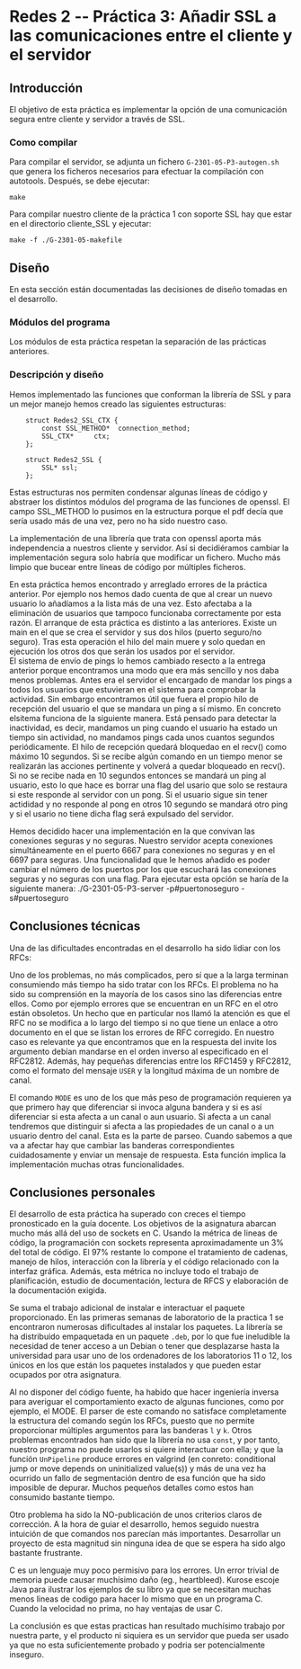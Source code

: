 
# Redes 2 -- Práctica 3: Añadir SSL a las comunicaciones entre el cliente y el servidor

## Introducción

El objetivo de esta práctica es implementar la opción de una comunicación segura entre cliente y servidor a través de SSL.

### Como compilar
Para compilar el servidor, se adjunta un fichero `G-2301-05-P3-autogen.sh` que genera los ficheros necesarios para efectuar la compilación con autotools.
Después, se debe ejecutar:

    make

Para compilar nuestro cliente de la práctica 1 con soporte SSL hay que estar en el directorio cliente_SSL y ejecutar:

    make -f ./G-2301-05-makefile

## Diseño

En esta sección están documentadas las decisiones de diseño tomadas en el desarrollo.

### Módulos del programa

Los módulos de esta práctica respetan la separación de las prácticas anteriores.

### Descripción y diseño

Hemos implementado las funciones que conforman la librería de SSL y para un mejor manejo hemos creado las siguientes estructuras:

        struct Redes2_SSL_CTX {
	        const SSL_METHOD*  connection_method;
	        SSL_CTX*     ctx;
        };

        struct Redes2_SSL {
        	SSL* ssl;
        };

Estas estructuras nos permiten condensar algunas líneas de código y abstraer los distintos módulos del programa de las funciones de openssl. El campo SSL_METHOD lo pusimos en la estructura porque el pdf decía que sería usado más de una vez, pero no ha sido nuestro caso.

La implementación de una librería que trata con openssl aporta más independencia a nuestros cliente y servidor. Así si decidiéramos cambiar la implementación segura solo habría que modificar un fichero. Mucho más limpio que bucear entre líneas de código por múltiples ficheros.

En esta práctica hemos encontrado y arreglado errores de la práctica anterior. Por ejemplo nos hemos dado cuenta de que al crear un nuevo usuario lo añadíamos a la lista más de una vez. Esto afectaba a la eliminación de usuarios que tampoco funcionaba correctamente por esta razón.
El arranque de esta práctica es distinto a las anteriores. Existe un main en el que se crea el servidor y sus dos hilos (puerto seguro/no seguro). Tras esta operación el hilo del main muere y solo quedan en ejecución los otros dos que serán los usados por el servidor.  
El sistema de envío de pings lo hemos cambiado resecto a la entrega anterior porque encontramos una modo que era más sencillo y nos daba menos problemas. Antes era el servidor el encargado de mandar los pings a todos los usuarios que estuvieran en el sistema para comprobar la actividad. Sin embargo encontramos útil que fuera el propio hilo de recepción del usuario el que se mandara un ping a sí mismo. En concreto elsitema funciona de la siguiente manera.
Está pensado para detectar la inactividad, es decir, mandamos un ping cuando el usuario ha estado un tiempo sin actividad, no mandamos pings cada unos cuantos segundos periódicamente.
El hilo de recepción quedará bloquedao en el recv() como máximo 10 segundos. Si se recibe algún comando en un tiempo menor se realizarán las acciones pertinente y volverá a quedar bloqueado en recv(). Si no se recibe nada en 10 segundos entonces se mandará un ping al usuario, esto lo que hace es borrar una flag del usario que solo se restaura si este responde al servidor con un pong. Si el usuario sigue sin tener actididad y no responde al pong en otros 10 segundo se mandará otro ping y si el usario no tiene dicha flag será expulsado del servidor.

Hemos decidido hacer una implementación en la que convivan las conexiones seguras y no seguras. Nuestro servidor acepta conexiones simultáneamente en el puerto 6667 para conexiones no seguras y en el 6697 para seguras. Una funcionalidad que le hemos añadido es poder cambiar el número de los puertos por los que escuchará las conexiones seguras y no seguras con una flag. Para ejecutar esta opción se haría de la siguiente manera:
        ./G-2301-05-P3-server -p#puertonoseguro -s#puertoseguro


## Conclusiones técnicas

Una de las dificultades encontradas en el desarrollo ha sido lidiar con los RFCs:

Uno de los problemas, no más complicados, pero sí que a la larga terminan consumiendo más tiempo ha sido tratar con los RFCs. El problema no ha sido su comprensión en la mayoría de los casos sino las diferencias entre ellos. Como por ejemplo errores que se encuentran en un RFC en el otro están obsoletos.
Un hecho que en particular nos llamó la atención es que el RFC no se modifica a lo largo del tiempo si no que tiene un enlace a otro documento en el que se listan los errores de RFC corregido. En nuestro caso es relevante ya que encontramos que en la respuesta del invite los argumento debían mandarse en el orden inverso al especificado en el RFC2812.
Además, hay pequeñas diferencias entre los RFC1459 y RFC2812, como el formato del mensaje `USER` y la longitud máxima de un nombre de canal.

El comando `MODE` es uno de los que más peso de programación requieren ya que primero hay que diferenciar si invoca alguna bandera y si es así diferenciar si esta afecta a un canal o aun usuario.
Si afecta a un canal tendremos que distinguir si afecta a las propiedades de un canal o a un usuario dentro del canal. Esta es la parte de parseo. Cuando sabemos a que va a afectar hay que cambiar las banderas correspondientes cuidadosamente y enviar un mensaje de respuesta.
Esta función implica la implementación muchas otras funcionalidades.

## Conclusiones personales

El desarrollo de esta práctica ha superado con creces el tiempo pronosticado en la guía docente. Los objetivos de la asignatura abarcan mucho más allá del uso de sockets en C. Usando la métrica de lineas de código, la programación con sockets representa aproximadamente un 3% del total de código. El 97% restante lo compone el tratamiento de cadenas, manejo de hilos, interacción con la librería y el código relacionado con la interfaz gráfica. Además, esta métrica no incluye todo el trabajo de planificación, estudio de documentación, lectura de RFCS y elaboración de la documentación exigida.

Se suma el trabajo adicional de instalar e interactuar el paquete proporcionado. En las primeras semanas de laboratorio de la practica 1 se encontraron numerosas dificultades al instalar los paquetes. La librería se ha distribuido empaquetada en un paquete `.deb`, por lo que fue ineludible la necesidad de tener acceso a un Debian o tener que desplazarse hasta la universidad para usar uno de los ordenadores de los laboratorios 11 o 12, los únicos en los que están los paquetes instalados y que pueden estar ocupados por otra asignatura.

Al no disponer del código fuente, ha habido que hacer ingeniería inversa para averiguar el comportamiento exacto de algunas funciones, como por ejemplo, el MODE. El parser de este comando no satisface completamente la estructura del comando según los RFCs, puesto que no permite proporcionar múltiples argumentos para las banderas `l` y `k`. Otros problemas encontrados han sido que la librería no usa `const`, y por tanto, nuestro programa no puede usarlos si quiere interactuar con ella; y que la función `UnPipeline` produce errores en valgrind (en conreto: conditional jump or move depends on uninitialized value(s)) y más de una vez ha ocurrido un fallo de segmentación dentro de esa función que ha sido imposible de depurar. Muchos pequeños detalles como estos han consumido bastante tiempo.

Otro problema ha sido la NO-publicación de unos criterios claros de corrección. A la hora de guiar el desarrollo, hemos seguido nuestra intuición de que comandos nos parecían más importantes. Desarrollar un proyecto de esta magnitud sin ninguna idea de que se espera ha sido algo bastante frustrante.

C es un lenguaje muy poco permisivo para los errores. Un error trivial de memoria puede causar muchísimo daño (eg., heartbleed). Kurose escoje Java para ilustrar los ejemplos de su libro ya que se necesitan muchas menos lineas de codigo para hacer lo mismo que en un programa C. Cuando la velocidad no prima, no hay ventajas de usar C.

La conclusión es que estas practicas han resultado muchísimo trabajo por nuestra parte, y el producto ni siquiera es un servidor que pueda ser usado ya que no esta suficientemente probado y podria ser potencialmente inseguro.
